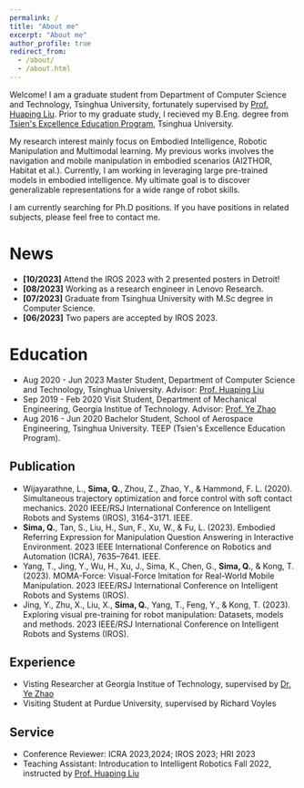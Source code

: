 ```yaml
---
permalink: /
title: "About me"
excerpt: "About me"
author_profile: true
redirect_from: 
  - /about/
  - /about.html
---
```


Welcome! I am a graduate student from Department of Computer Science and Technology, Tsinghua University, fortunately supervised by [Prof. Huaping Liu](https://sites.google.com/site/thuliuhuaping/home). Prior to my graduate study, I recieved my B.Eng. degree from [Tsien's Excellence Education Program](https://www.hy.tsinghua.edu.cn/hyen/Academics/Lectures.htm), Tsinghua University.

My research interest mainly focus on Embodied Intelligence, Robotic Manipulation and Multimodal learning. My previous works involves the navigation and mobile manipulation in embodied scenarios (AI2THOR, Habitat et al.). Currently, I am working in leveraging large pre-trained models in embodied intelligence. My ultimate goal is to discover generalizable representations for a wide range of robot skills.

I am currently searching for Ph.D positions. If you have positions in related subjects, please feel free to contact me.

News
======
- **\[10/2023\]** Attend the IROS 2023 with 2 presented posters in Detroit!
- **\[08/2023\]** Working as a research engineer in Lenovo Research.
- **\[07/2023\]** Graduate from Tsinghua University with M.Sc degree in Computer Science.
- **\[06/2023\]** Two papers are accepted by IROS 2023.

Education
======
- Aug 2020 - Jun 2023 Master Student, Department of Computer Science and Technology, Tsinghua University. Advisor: [Prof. Huaping Liu](https://sites.google.com/site/thuliuhuaping/home)
- Sep 2019 - Feb 2020 Visit Student, Department of Mechanical Engineering, Georgia Institue of Technology. Advisor: [Prof. Ye Zhao](https://sites.google.com/site/yezhaout)
- Aug 2016 - Jun 2020 Bachelor Student, School of Aerospace Engineering, Tsinghua University. TEEP (Tsien's Excellence Education Program).

Publication
------
- Wijayarathne, L., **Sima, Q.**, Zhou, Z., Zhao, Y., & Hammond, F. L. (2020). Simultaneous trajectory optimization and force control with soft contact mechanics. 2020 IEEE/RSJ International Conference on Intelligent Robots and Systems (IROS), 3164–3171. IEEE.
- **Sima, Q.**, Tan, S., Liu, H., Sun, F., Xu, W., & Fu, L. (2023). Embodied Referring Expression for Manipulation Question Answering in Interactive Environment. 2023 IEEE International Conference on Robotics and Automation (ICRA), 7635–7641. IEEE.
- Yang, T., Jing, Y., Wu, H., Xu, J., Sima, K., Chen, G., **Sima, Q.**, & Kong, T. (2023). MOMA-Force: Visual-Force Imitation for Real-World Mobile Manipulation. 2023 IEEE/RSJ International Conference on Intelligent Robots and Systems (IROS).
- Jing, Y., Zhu, X., Liu, X., **Sima, Q.**, Yang, T., Feng, Y., & Kong, T. (2023). Exploring visual pre-training for robot manipulation: Datasets, models and methods. 2023 IEEE/RSJ International Conference on Intelligent Robots and Systems (IROS).

Experience
------
- Visting Researcher at Georgia Institue of Technology, supervised by [Dr. Ye Zhao](https://sites.google.com/site/yezhaout/home)
- Visiting Student at Purdue University, supervised by Richard Voyles

Service
------
- Conference Reviewer: ICRA 2023,2024; IROS 2023; HRI 2023
- Teaching Assistant: Introducation to Intelligent Robotics Fall 2022, instructed by [Prof. Huaping Liu](https://sites.google.com/site/thuliuhuaping/home)


